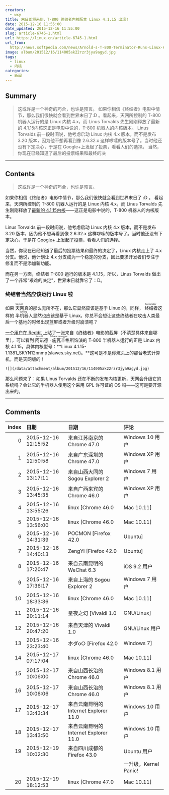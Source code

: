 ```yaml
---
creators:
  - wxy
title: 末日即将来到，T-800 终结者内核版本 Linux 4.1.15 出现！
date: 2015-12-16 11:55:00
date_updated: 2015-12-16 11:55:00
slug: article-6745-1.html
url: https://linux.cn/article-6745-1.html
url_from: 
  http://news.softpedia.com/news/Arnold-s-T-800-Terminator-Runs-Linux-Kernel-4-1-We-re-All-Doomed-473236.shtml
image: album/201512/16/114005ak22rzr3jya9agyd.jpg
tags:
  - linux
  - 内核
categories:
  - 新闻
---
```


## Summary

> 这或许是一个神奇的巧合，也许是预言。  如果你相信《终结者》电影中情节，那么我们很快就会看到世界末日了:D 。看起来，天网所控制的 T-800 机器人运行的是 Linux 内核 4.x，而 Linus Torvalds 先生刚刚释放了最新的 4.1.15内核这正是电影中说的，T-800 机器人的内核版本。 Linus Torvalds 前一段时间说，他考虑启动 Linux 内核 4.x 版本，而不是发布 3.20 版本，因为他不想再看到像 2.6.32.x 这样啰嗦的版本号了。当时他还没有下定决心，于是在 Google+上发起了投票，看看人们的选择。 当然，你现在已经知道了最后的投票结果和最终的决

***

<!-- more -->

## Contents

> 
> 这或许是一个神奇的巧合，也许是预言。
> 
> 
> 

如果你相信《终结者》电影中情节，那么我们很快就会看到世界末日了 :D 。 看起来，天网所控制的 T-800 机器人运行的是 Linux 内核 4.x，而 Linus Torvalds 先生刚刚释放了[最新的 4.1.15内核](http://thread.gmane.org/gmane.linux.kernel.stable/158560)——这正是电影中说的，T-800 机器人的内核版本。

Linus Torvalds 前一段时间说，他考虑启动 Linux 内核 4.x 版本，而不是发布 3.20 版本，因为他不想再看到像 2.6.32.x 这样啰嗦的版本号了。当时他还没有下定决心，于是在 [Google+](https://plus.google.com/+LinusTorvalds/posts/jmtzzLiiejc) 上[发起了投票](https://linux.cn/article-4884-1.html)，看看人们的选择。

当然，你现在已经知道了最后的投票结果和最终的决定了，Linux 内核走上了 4.x 分支。他说，他计划让 4.x 分支成为一个稳定的分支，因此要求开发者们专注于修复而不是添加新功能。

而在另一方面，终结者 T-800 运行的版本是 4.1.15，所以，Linus Torvalds 做出了一个非常“艰难的决定”，世界末日就靠它了：D。

### 终结者当然应该运行 Linux 啦

如果<ruby> 天网 <rp>  （ </rp> <rt>  Skynet </rt> <rp>  ） </rp></ruby>真的那么无所不在，那么它显然应该是基于 Linux 的，同样，<ruby> 终结者 <rp>  （ </rp> <rt>  Terminator </rt> <rp>  ） </rp></ruby>这样的<ruby> 半机器人 <rp>  （ </rp> <rt>  cyborg </rt> <rp>  ） </rp></ruby>显然也应该是基于 Linux。你总不会想让这些终结者在攻击人类最后一个基地的时候出现蓝屏或者升级时崩溃吧？

[一个用户在 Reddit](http://www.reddit.com/r/linux/comments/2vyhr6/apparently_terminator_runs_linux_version/) 上贴了一张来自《终结者》电影的截屏（不清楚具体来自哪里），可以看到<ruby> 阿诺德 · 施瓦辛格 <rp>  （ </rp> <rt>  Arnold Schwarzenegger </rt> <rp>  ） </rp></ruby>所饰演的 T-800 半机器人运行的正是 Linux 内核 4.1.15，具体内核型号：**Linux 4.1.15-1.1381\_SKYN12nnmp(slawes.sky.net)。**这可是不是你炕头上的那台老式计算机，而是天网版的！

`![](/data/attachment/album/201512/16/114005ak22rzr3jya9agyd.jpg)`

那么问题来了：如果 Linus Torvalds 还在不断的发布内核更新，天网会升级它的系统吗？会让它的半机器人使用这个采用 GPL 许可证的 OS 吗——这可是要开源出来的。

***

## Comments

|   index | 日期                | 日期                                                  | 评论                                                                                                                       |
|--------:|:--------------------|:------------------------------------------------------|:---------------------------------------------------------------------------------------------------------------------------|
|       0 | 2015-12-16 12:15:52 | 来自江苏南京的 Chrome 47.0|Windows 10 用户            | hhhhhhhhhhhh也可以耍流氓不开源嘛                                                                                       |
|       1 | 2015-12-16 12:50:58 | 来自广东深圳的 Chrome 47.0|Windows XP 用户            | 天网的数据中到处都充斥着（ls -l）&nbsp;&nbsp;^^                                                                        |
|       2 | 2015-12-16 13:17:11 | 来自山西大同的 Sogou Explorer 2|Windows 7 用户        | 强烈要求 施瓦辛格 开源T800源代码：）                                                                                   |
|       3 | 2015-12-16 13:45:35 | 来自广西来宾的 Chrome 46.0|Windows XP 用户            | Linux 4.1.15是出了，但是还得等1381呢                                                                                   |
|       4 | 2015-12-16 13:55:26 | linux [Chrome 46.0|Mac 10.11]                         | 那肯定是内部 build 号:&gt;                                                                                             |
|       5 | 2015-12-16 13:56:00 | linux [Chrome 46.0|Mac 10.11]                         | 天网不是 watch 着么，所以，ls ....                                                                                     |
|       6 | 2015-12-16 14:31:39 | POCMON [Firefox 42.0|Ubuntu]                          | 看来ls是世界上最强大的命令～所有人都不要忘记。说不定能关闭天网，当然，是在天网被黑了之后～                             |
|       7 | 2015-12-16 14:40:13 | ZengYi [Firefox 42.0|Ubuntu]                          | 原帖里有条“终结者用的不是等宽字体“，笑翻在地…… ^____^                                                                  |
|       8 | 2015-12-16 17:20:47 | 来自云南昆明的 WeChat 6.3|iOS 9.2 用户                |                                                                                                                            |
|       9 | 2015-12-16 17:36:17 | 来自上海的 Sogou Explorer 2|Windows 7 用户            | 好快 说不定天王 已经来了                                                                                               |
|      10 | 2015-12-16 18:33:36 | linux [Chrome 46.0|Mac 10.11]                         | 那楼歪得。。。                                                                                                         |
|      11 | 2015-12-16 20:11:14 | 星夜之幻 [Vivaldi 1.0|GNU/Linux]                      | 真的，整张图的非等宽字体违和感太重了                                                                                   |
|      12 | 2015-12-16 20:47:20 | 来自天津的 Vivaldi 1.0|GNU/Linux 用户                 | 确实有Linux 4.1.15-1.1381_SKYN12nnmp(slawes.sky.net)。                                                                 |
|      13 | 2015-12-16 23:23:40 | 朩ダo○ [Firefox 42.0|Windows 7]                       | 我从图片上怎么没看出是Linux的内核，还有这个版本号呢？知道的说一下哈                                                    |
|      14 | 2015-12-17 07:17:04 | linux [Chrome 46.0|Mac 10.11]                         | 仔细看                                                                                                                 |
|      15 | 2015-12-17 10:06:00 | 来自山西长治的 Chrome 46.0|Windows 8.1 用户           | 被选中的这行，上面一行                                                                                                 |
|      16 | 2015-12-17 10:06:06 | 来自山西长治的 Chrome 46.0|Windows 8.1 用户           | 被选中的这行，上面一行                                                                                                 |
|      17 | 2015-12-17 13:43:34 | 来自云南昆明的 Internet Explorer 11.0|Windows 10 用户 | 卡梅隆也打算3D重制《终结者2》了                                                                                        |
|      18 | 2015-12-17 13:43:50 | 来自云南昆明的 Internet Explorer 11.0|Windows 10 用户 | 卡梅隆也打算3D重制《终结者2》了                                                                                        |
|      19 | 2015-12-19 10:02:30 | 来自四川成都的 Firefox 43.0|Ubuntu 用户               | &quot;显然也应该是基于 Linux。你总不会想让这些终结者在攻击人类最后一个基地的时候出现蓝屏或者升级时崩溃吧？&quot;<br /> |
|         |                     |                                                       | 一升级，Kernel Panic!                                                                                                      |
|      20 | 2015-12-19 18:12:53 | linux [Chrome 47.0|Mac 10.11]                         | 哈哈哈，你用的是 arch 吧，滚挂了~~                                                                                     |

